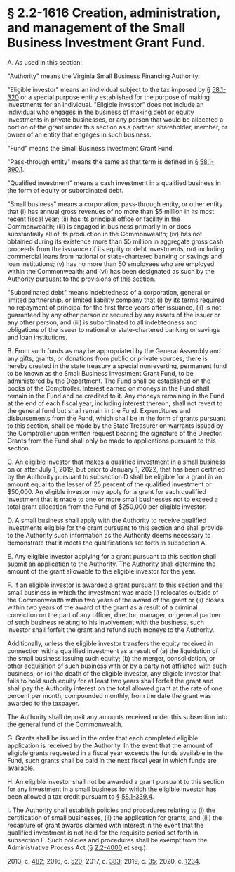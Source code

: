 # § 2.2-1616 Creation, administration, and management of the Small Business Investment Grant Fund.

<p>A. As used in this section:</p><p>"Authority" means the Virginia Small Business Financing Authority.</p><p>"Eligible investor" means an individual subject to the tax imposed by § <a href='/vacode/58.1-320/'>58.1-320</a> or a special purpose entity established for the purpose of making investments for an individual. "Eligible investor" does not include an individual who engages in the business of making debt or equity investments in private businesses, or any person that would be allocated a portion of the grant under this section as a partner, shareholder, member, or owner of an entity that engages in such business.</p><p>"Fund" means the Small Business Investment Grant Fund.</p><p>"Pass-through entity" means the same as that term is defined in § <a href='/vacode/58.1-390.1/'>58.1-390.1</a>.</p><p>"Qualified investment" means a cash investment in a qualified business in the form of equity or subordinated debt.</p><p>"Small business" means a corporation, pass-through entity, or other entity that (i) has annual gross revenues of no more than $5 million in its most recent fiscal year; (ii) has its principal office or facility in the Commonwealth; (iii) is engaged in business primarily in or does substantially all of its production in the Commonwealth; (iv) has not obtained during its existence more than $5 million in aggregate gross cash proceeds from the issuance of its equity or debt investments, not including commercial loans from national or state-chartered banking or savings and loan institutions; (v) has no more than 50 employees who are employed within the Commonwealth; and (vi) has been designated as such by the Authority pursuant to the provisions of this section.</p><p>"Subordinated debt" means indebtedness of a corporation, general or limited partnership, or limited liability company that (i) by its terms required no repayment of principal for the first three years after issuance, (ii) is not guaranteed by any other person or secured by any assets of the issuer or any other person, and (iii) is subordinated to all indebtedness and obligations of the issuer to national or state-chartered banking or savings and loan institutions.</p><p>B. From such funds as may be appropriated by the General Assembly and any gifts, grants, or donations from public or private sources, there is hereby created in the state treasury a special nonreverting, permanent fund to be known as the Small Business Investment Grant Fund, to be administered by the Department. The Fund shall be established on the books of the Comptroller. Interest earned on moneys in the Fund shall remain in the Fund and be credited to it. Any moneys remaining in the Fund at the end of each fiscal year, including interest thereon, shall not revert to the general fund but shall remain in the Fund. Expenditures and disbursements from the Fund, which shall be in the form of grants pursuant to this section, shall be made by the State Treasurer on warrants issued by the Comptroller upon written request bearing the signature of the Director. Grants from the Fund shall only be made to applications pursuant to this section.</p><p>C. An eligible investor that makes a qualified investment in a small business on or after July 1, 2019, but prior to January 1, 2022, that has been certified by the Authority pursuant to subsection D shall be eligible for a grant in an amount equal to the lesser of 25 percent of the qualified investment or $50,000. An eligible investor may apply for a grant for each qualified investment that is made to one or more small businesses not to exceed a total grant allocation from the Fund of $250,000 per eligible investor.</p><p>D. A small business shall apply with the Authority to receive qualified investments eligible for the grant pursuant to this section and shall provide to the Authority such information as the Authority deems necessary to demonstrate that it meets the qualifications set forth in subsection A.</p><p>E. Any eligible investor applying for a grant pursuant to this section shall submit an application to the Authority. The Authority shall determine the amount of the grant allowable to the eligible investor for the year.</p><p>F. If an eligible investor is awarded a grant pursuant to this section and the small business in which the investment was made (i) relocates outside of the Commonwealth within two years of the award of the grant or (ii) closes within two years of the award of the grant as a result of a criminal conviction on the part of any officer, director, manager, or general partner of such business relating to his involvement with the business, such investor shall forfeit the grant and refund such moneys to the Authority.</p><p>Additionally, unless the eligible investor transfers the equity received in connection with a qualified investment as a result of (a) the liquidation of the small business issuing such equity; (b) the merger, consolidation, or other acquisition of such business with or by a party not affiliated with such business; or (c) the death of the eligible investor, any eligible investor that fails to hold such equity for at least two years shall forfeit the grant and shall pay the Authority interest on the total allowed grant at the rate of one percent per month, compounded monthly, from the date the grant was awarded to the taxpayer.</p><p>The Authority shall deposit any amounts received under this subsection into the general fund of the Commonwealth.</p><p>G. Grants shall be issued in the order that each completed eligible application is received by the Authority. In the event that the amount of eligible grants requested in a fiscal year exceeds the funds available in the Fund, such grants shall be paid in the next fiscal year in which funds are available.</p><p>H. An eligible investor shall not be awarded a grant pursuant to this section for any investment in a small business for which the eligible investor has been allowed a tax credit pursuant to § <a href='/vacode/58.1-339.4/'>58.1-339.4</a>.</p><p>I. The Authority shall establish policies and procedures relating to (i) the certification of small businesses, (ii) the application for grants, and (iii) the recapture of grant awards claimed with interest in the event that the qualified investment is not held for the requisite period set forth in subsection F. Such policies and procedures shall be exempt from the Administrative Process Act (§ <a href='/vacode/2.2-4000/'>2.2-4000</a> et seq.).</p><p>2013, c. <a href='http://lis.virginia.gov/cgi-bin/legp604.exe?131+ful+CHAP0482'>482</a>; 2016, c. <a href='http://lis.virginia.gov/cgi-bin/legp604.exe?161+ful+CHAP0520'>520</a>; 2017, c. <a href='http://lis.virginia.gov/cgi-bin/legp604.exe?171+ful+CHAP0383'>383</a>; 2019, c. <a href='http://lis.virginia.gov/cgi-bin/legp604.exe?191+ful+CHAP0035'>35</a>; 2020, c. <a href='http://lis.virginia.gov/cgi-bin/legp604.exe?201+ful+CHAP1234'>1234</a>.</p>